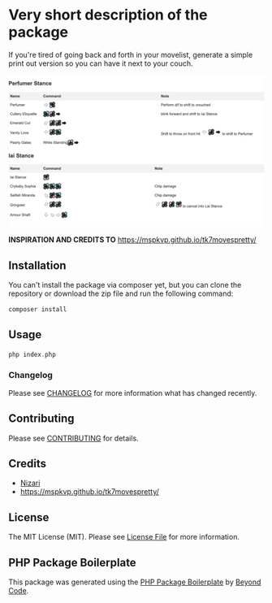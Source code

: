 # Very short description of the package

If you're tired of going back and forth in your movelist, generate a simple print out version so you can have it next to your couch.

<!-- I want to show the image poc_generated_content.jpg here in assets folder with markdown -->

[![poc_generated_content.jpg](assets/poc_generated_content.jpg)](assets/poc_generated_content.jpg)


**INSPIRATION AND CREDITS TO** https://mspkvp.github.io/tk7movespretty/

## Installation

You can't install the package via composer yet, but you can clone the repository or download the zip file and run the following command:

```bash
composer install
```

## Usage

```php
php index.php
```

### Changelog

Please see [CHANGELOG](CHANGELOG.md) for more information what has changed recently.

## Contributing

Please see [CONTRIBUTING](CONTRIBUTING.md) for details.

## Credits

-   [Nizari](https://github.com/nizari)
-   https://mspkvp.github.io/tk7movespretty/

## License

The MIT License (MIT). Please see [License File](LICENSE.md) for more information.

## PHP Package Boilerplate

This package was generated using the [PHP Package Boilerplate](https://laravelpackageboilerplate.com) by [Beyond Code](http://beyondco.de/).
